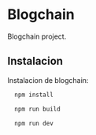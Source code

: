 
# Blogchain

Blogchain project.




## Instalacion

Instalacion de blogchain:

```bash
  npm install
```
```bash
  npm run build
```
```bash
  npm run dev
```
